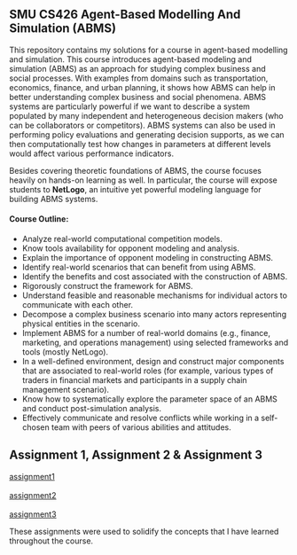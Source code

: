 ## SMU CS426 Agent-Based Modelling And Simulation (ABMS)

This repository contains my solutions for a course in agent-based modelling and simulation. This course introduces agent-based modeling and simulation (ABMS) as an approach for studying complex business and social processes. With examples from domains such as transportation, economics, finance, and urban planning, it shows how ABMS can help in better understanding complex business and social phenomena. ABMS systems are particularly powerful if we want to describe a system populated by many independent and heterogeneous decision makers (who can be collaborators or competitors). ABMS systems can also be used in performing policy evaluations and generating decision supports, as we can then computationally test how changes in parameters at different levels would affect various performance indicators.

Besides covering theoretic foundations of ABMS, the course focuses heavily on hands-on learning as well. In particular, the course will expose students to **NetLogo**, an intuitive yet powerful modeling language for building ABMS systems.

#### Course Outline:

* Analyze real-world computational competition models.
* Know tools availability for opponent modeling and analysis.
* Explain the importance of opponent modeling in constructing ABMS.
* Identify real-world scenarios that can benefit from using ABMS.
* Identify the benefits and cost associated with the construction of ABMS.
* Rigorously construct the framework for ABMS.
* Understand feasible and reasonable mechanisms for individual actors to communicate with each other.
* Decompose a complex business scenario into many actors representing physical entities in the scenario.
* Implement ABMS for a number of real-world domains (e.g., finance, marketing, and operations management) using selected frameworks and tools (mostly NetLogo).
* In a well-defined environment, design and construct major components that are associated to real-world roles (for example, various types of traders in financial markets and participants in a supply chain management scenario).
* Know how to systematically explore the parameter space of an ABMS and conduct post-simulation analysis.
* Effectively communicate and resolve conflicts while working in a self-chosen team with peers of various abilities and attitudes.

## Assignment 1, Assignment 2 & Assignment 3

[assignment1](https://github.com/cskang0121/cs426-agent-based-modelling-and-simulation/tree/main/assignment1) <br><br>
[assignment2](https://github.com/cskang0121/cs426-agent-based-modelling-and-simulation/tree/main/assignment2) <br><br>
[assignment3](https://github.com/cskang0121/cs426-agent-based-modelling-and-simulation/tree/main/assignment3) <br>

These assignments were used to solidify the concepts that I have learned throughout the course.
